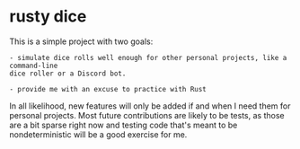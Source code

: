 # rusty dice

This is a simple project with two goals:

    - simulate dice rolls well enough for other personal projects, like a command-line
    dice roller or a Discord bot.

    - provide me with an excuse to practice with Rust

In all likelihood, new features will only be added if and when I need
them for personal projects. Most future contributions are likely to be
tests, as those are a bit sparse right now and testing code that's
meant to be nondeterministic will be a good exercise for me.